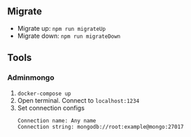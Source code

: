 ## Migrate

* Migrate up: `npm run migrateUp`
* Migrate down: `npm run migrateDown`

## Tools

### Adminmongo

1. `docker-compose up`
2. Open terminal. Connect to `localhost:1234`
3. Set connection configs
    ```
    Connection name: Any name
    Connection string: mongodb://root:example@mongo:27017
    ```